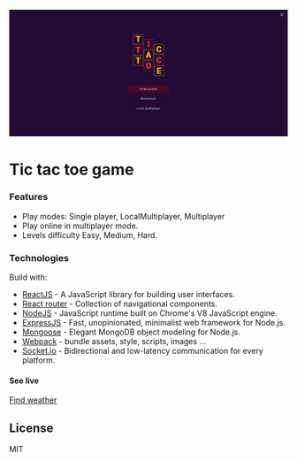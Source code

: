 ![alt text](https://github.com/jurekledzinski/tic-tac-toe-backend/blob/media/images/Tictactoe.png?raw=true)

# Tic tac toe game

### Features

- Play modes: Single player, LocalMultiplayer, Multiplayer
- Play online in multiplayer mode.
- Levels difficulty Easy, Medium, Hard.

### Technologies

Build with:

- [ReactJS](https://reactjs.org/) - A JavaScript library for building user interfaces.
- [React router](https://reactrouter.com/) - Collection of navigational components.
- [NodeJS](https://nodejs.org/en/) - JavaScript runtime built on Chrome's V8 JavaScript engine.
- [ExpressJS](https://expressjs.com/) - Fast, unopinionated, minimalist web framework for Node.js.
- [Mongoose](https://mongoosejs.com/) - Elegant MongoDB object modeling for Node.js.
- [Webpack](https://webpack.js.org/) - bundle assets, style, scripts, images ...
- [Socket.io](https://socket.io/) - Bidirectional and low-latency communication for every platform.

#### See live

[Find weather](https://hungry-tesla-ef1a08.netlify.app)

## License

MIT
